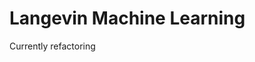 <!DOCTYPE html>
<html>
  <head>
    <meta charset="utf-8">
  </head>
  
  <body>
    <div class = "header" > 
      <h1> Langevin Machine Learning </h1>
      <p> Currently refactoring </p>
    </div>
  </body>
  
</html>
